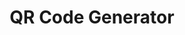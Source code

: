 ---
title: "QR Code Generator"
layout: "qr-generator"
url: "/qr-generator/"
summary: "Generate QR codes easily"

---